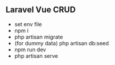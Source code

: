 ## Laravel Vue CRUD
- set env file
- npm i
- php artisan migrate
- (for dummy data) php artisan db:seed
- npm run dev
- php artisan serve
